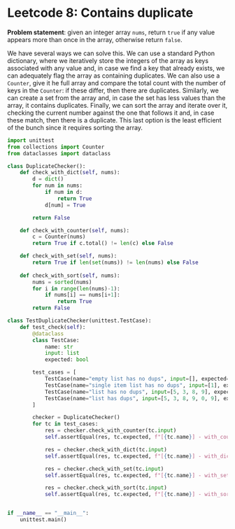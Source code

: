 # Leetcode 8: Contains duplicate


**Problem statement**: given an integer array `nums`, return `true` if any value appears more than once in the array, otherwise return `false`.

We have several ways we can solve this. We can use a standard Python dictionary, where we iteratively store the integers of the array as keys associated with any value and, in case we find a key that already exists, we can adequately flag the array as containing duplicates. We can also use a `Counter`, give it he full array and compare the total count with the number of keys in the `Counter`: if these differ, then there are duplicates. Similarly, we can create a set from the array and, in case the set has less values than the array, it contains duplicates. Finally, we can sort the array and iterate over it, checking the current number against the one that follows it and, in case these match, then there is a duplicate. This last option is the least efficient of the bunch since it requires sorting the array.

```python
import unittest
from collections import Counter
from dataclasses import dataclass

class DuplicateChecker():
    def check_with_dict(self, nums):
        d = dict()
        for num in nums:
            if num in d:
                return True
            d[num] = True

        return False

    def check_with_counter(self, nums):
        c = Counter(nums)
        return True if c.total() != len(c) else False

    def check_with_set(self, nums):
        return True if len(set(nums)) != len(nums) else False
    
    def check_with_sort(self, nums):
        nums = sorted(nums)
        for i in range(len(nums)-1):
            if nums[i] == nums[i+1]:
                return True
        return False

class TestDuplicateChecker(unittest.TestCase):
    def test_check(self):
        @dataclass
        class TestCase:
            name: str
            input: list
            expected: bool

        test_cases = [
            TestCase(name="empty list has no dups", input=[], expected=False),
            TestCase(name="single item list has no dups", input=[1], expected=False),
            TestCase(name="list has no dups", input=[5, 3, 8, 9], expected=False),
            TestCase(name="list has dups", input=[5, 3, 8, 9, 0, 9], expected=True)
        ]

        checker = DuplicateChecker()
        for tc in test_cases:
            res = checker.check_with_counter(tc.input)
            self.assertEqual(res, tc.expected, f"[{tc.name}] - with_counter, expected {tc.expected}, but got {res}")

            res = checker.check_with_dict(tc.input)
            self.assertEqual(res, tc.expected, f"[{tc.name}] - with_dict, expected {tc.expected}, but got {res}")

            res = checker.check_with_set(tc.input)
            self.assertEqual(res, tc.expected, f"[{tc.name}] - with_set, expected {tc.expected}, but got {res}")

            res = checker.check_with_sort(tc.input)
            self.assertEqual(res, tc.expected, f"[{tc.name}] - with_sort, expected {tc.expected}, but got {res}")


if __name__ == "__main__":
    unittest.main()
```
